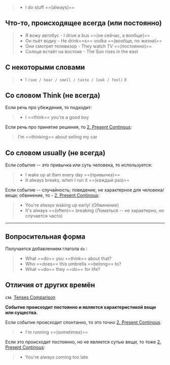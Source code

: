 > - I do stuff ==(always)==

## Что-то, происходящее всегда (или постоянно)

> - Я вожу автобус - I drive a bus ==(не сейчас, а вообще)==
> - Он пьёт водку - He drink==s== vodka ==(вообще, по жизни)==
> - Они смотрят телевизор - They watch TV ==(постоянно)==
> - Солнце встаёт на востоке - The Sun rises in the east

## С некоторыми словами

> - I `(see / hear / smell / taste / look / feel)` it

## Со словом Think (не всегда)

Если речь про убеждения, то подходит:
> - I ==think== you're a good boy

Если речь про принятие решения, то [2. Present Continous](2.%20Present%20Continous.md):
> I'm ==thinking== about selling my car

## Со словом usually (не всегда)

Если событие -- это привычка или суть человека, то используется:
> - I wake up at 8am every day   ==(привычка)==
> - It always breaks, when I run it   ==(каждый раз)==

Если событие -- случайность; поведение, не характерное для человека/вещи; обвинение, то - [2. Present Continous](2.%20Present%20Continous.md):
>- You're always waking up early! (Обвинение)
>- It's always ==(often)== breaking      (Ломаться -- не характерно, но случается часто)

-----

## Вопросительная форма

Получается добавлением глагола `do` :

> - What ==do== you ==think== about that?
> - Who ==does== this umbrella ==belong== to?
> - What ==do== they ==do== for life?

## Отличия от других времён

см. [Tenses Comparison](Tenses%20Comparison.md)

**Событие происходит постоянно и является характеристикой вещи или существа.**

Если событие происходит спонтанно, то это точно [2. Present Continous](2.%20Present%20Continous.md).
> - I'm running ==(sometimes)==

Если это происходит постоянно, но не является сутью вещи, то тоже [2. Present Continous](2.%20Present%20Continous.md):
> - You're always coming too late